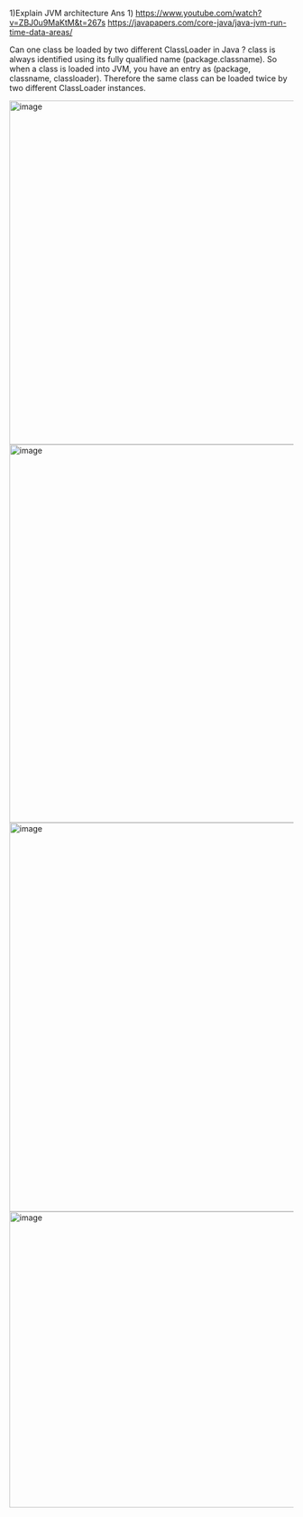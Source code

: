


1)Explain JVM architecture 
Ans 1) https://www.youtube.com/watch?v=ZBJ0u9MaKtM&t=267s
https://javapapers.com/core-java/java-jvm-run-time-data-areas/

 Can one class be loaded by two different ClassLoader in Java ?
 class is always identified using its fully qualified name (package.classname). So when a class is loaded into JVM, you have an entry as (package, classname, classloader). Therefore the same class can be loaded twice by two different ClassLoader instances.


<img width="610" alt="image" src="https://user-images.githubusercontent.com/12210811/163709924-205644cc-e0fb-4e2b-88a0-cbe31d8b5803.png">

<img width="671" alt="image" src="https://user-images.githubusercontent.com/12210811/163709931-8121f261-c419-4625-b2d4-78a58b2489c8.png">


<img width="690" alt="image" src="https://user-images.githubusercontent.com/12210811/163709867-1bb31737-a651-4cc6-8f40-db4261592b4a.png">



<img width="525" alt="image" src="https://user-images.githubusercontent.com/12210811/169122570-e3d3f554-853c-4833-8461-67b3e7a45bc9.png">

